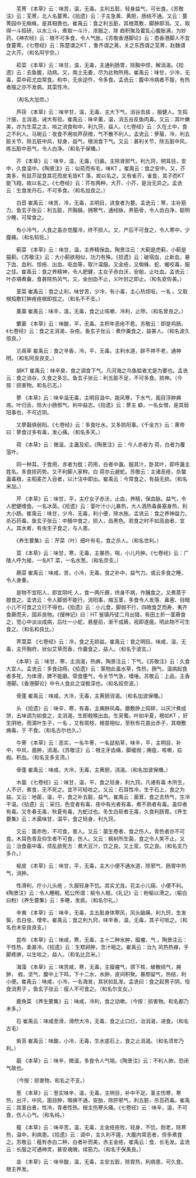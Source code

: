 <!-- { "loadSidebar": true } -->
　　芜菁 《本草》云：味苦，温，无毒。主利五脏，轻身益气，可长食。《苏敬注》云：芜菁，北人名蔓菁。《拾遗》云：子主急黄、黄胆，肠结不通。又云：蔓菁园中无蜘蛛，是其相畏也。崔禹云：食之利五脏，其根蒸敷，脚肿即消。又，取得一斗捣研，以水三斗，煮取一斗汁，浓服之，除 瘕积聚及霍乱心腹胀满，为妙药。《神农经》云：根不可多食，令人气胀。《苏敬香港脚论》云：患香港脚人不宜食蔓菁。《七卷经》云：陈楚谓之KT ，鲁齐谓之荛，关之东西谓之芜菁，赵魏谓之大芥。（和名阿宇奈。）

　　菘菜 《本草》云：味甘，温，无毒，主通利肠胃，除胸中烦，解消渴。《拾遗》云：去鱼腥，动病。又，南土无姜，尽为此物所用。崔禹云：味甘，少冷，无毒，菜中菘尤血常食。和中，无余逆忤，令多食。孟诜云：腹中冷病者不服，有热者服之亦不发病。其菜性冷。

　　（和名大加奈。）

　　芦茯 《本草》云：味辛甘，温，无毒，主大下气，消谷去痰 ，服健人。生捣汁服，主消渴，诫大有验。崔禹云：味辛薰，温，消五谷反鱼肉毒。又云：其叶嫩美，亦为生菜之主，啖之消食和中，利九窍，益人。《七卷经》云：久在土中，食之不利人。马琬云：夜食不用啖芦茯根，气不散不利人。孟诜云：萝菔，冷，利五脏关节，除五脏中风，轻身，益气，根消食下气。又云：甚利关节，除五脏中风，练五脏中恶气，令人白净。（和名于保檷。）

　　芥 《本草》云：味辛，温，无毒，归鼻。主除肾邪气，利九窍，明耳目，安中，久食温中。《陶景注》云：似菘而有毛，味KT 。崔禹云：食之安中。又，芥类多，有鼠芥鼠食其花而皮毛皆KT 落，故以名之。又有雀芥，雀食，其子而KT 能飞翔，故以名之。《七卷经》云：芥有两种，大芥、小芥，是治无异之。孟诜云：生食发丹石，不可多食。（和名加良之。）

　　白苣 崔禹云：味苦，冷，无毒，主明目，进食者为要。孟诜云：寒，主补筋力。鱼玄子张云：利五脏，开胸膈，拥寒气，通经脉，养筋骨，令人齿白净，聪明少睡，可常食之。

　　有小冷气，人食之虽亦觉腹冷，终不损人。又，产后不可食之，令人寒中，少腹痛。（和名知佐。）

　　蓟菜 《本草》云：味甘，温，主养精保血。陶景注云：大蓟是虎蓟，小蓟是猫蓟。《苏敬注》云：大小蓟欲相似，功力有殊。《拾遗》云：破宿血，止新血，暴下血、血利、惊疮、出血、呕血等，取汁温服。又金疮，又蜘蛛、蛇、蝎咬毒，服之佳。崔禹云：食之养精神，令人肥健，主女子赤白沃，安胎，止吐血。孟诜云：叶亦堪煮羹，食甚除热风气。又，金创血不止，义叶封之即止。（和名安佐美。）

　　茎菜 崔禹云：食之止利，味甘苦，少冷，有小毒，主心热烦呕。一名 。又取根捣敷钉肿疮疮根即拔之。（和名不不支。）

　　薰蕖 崔禹云：味辛，温，无毒，食之止咳嗽、冷利，止哕。（和名曾良之。）

　　蘩蒌 《本草》云：味酸，平，无毒。主积年恶疮不愈。苏敬云：即是鸡肠。《七卷经》云：食之主消渴，杂疮。鱼玄子张云：煮作羹食之，益甚人。（和名波久倍良。）

　　兰鬲草 崔禹云：食之辛香，冷，平，无毒。主利水道，辟不祥不老，通神明。（和名阿良良支。）

　　胡KT 崔禹云：味辛臭，食之调食下气。凡河海之鸟鱼脍者尤是为要也。孟诜云：食之消谷，久食之多忘。鱼玄子张云：利五脏不足，不可多食。损神。（今按：损害物。和名已志。）

　　蓼 《本草》云：味辛温无毒，主明目温中。能风寒，下水气，面目浮肿痈疡。叶归舌，除大小肠邪气，利中益志。《拾遗》云：蓼主 癖，一名女憎，是其弱阳事也，不可近阴。

　　又蓼蕺俱弱阳。《七卷经》云：多食吐水。又多损阳事。《千金方》云：黄帝曰：蓼食过多有毒，发心痛。（和名多天。）

　　荷 《本草》云：微温，主蛊及疟。《陶景注》云：今人赤者为 荷，白者为覆菹叶。

　　同一种耳。于食用，赤者为胜；药用，白者中蛊。服其汁，卧其叶，即呼蛊主姓名。多食损药势。又不利脚人家种。白 荷亦云避蛇。苏敬云：主诸恶疮，杀螫蛊毒根，主稻麦芒入目者，以汁注中即出。崔禹云：今常食之，有益无损。（和名米加。）

　　芹 《本草》云：味甘，平，主疗女子赤沃，止血，养精，保血脉。益气，令人肥健嗜食。一名冰英。《拾遗》云：茎叶汁小儿暴热，大人酒热毒鼻塞身热，利大小肠。崔禹云：味甘，少冷，无毒，利小便，除水胀。孟诜云：食之养神益力，杀石药毒。鱼玄子张云：中醋中食之，损人，齿黑色。若食之时不如高由者，宜人。其水者，有虫生子食之，与人患。

　　《养生要集》云：芹菜（叶）细叶有毛，食之杀人。（和名世利。）

　　菜 《本草》云：味甘，寒，无毒，主暴热，喘，小儿丹肿。《七卷经》云：广陵人呼为接，一名KT 菜，一名水葱。（和名奈支。）

　　蕨菜 崔禹云：味咸，苦，小冷，无毒，食之补中，益气力。或云多食之睡，令人身重。

　　是物不宜阳人，即宜阴吒 人，食一两斤蕨，终身不病，作脯食之。又煮蒸于腊食之。孟诜云：令人脚弱不能行，消阳事，缩玉茎，多食令人发落、鼻塞、目暗小儿不可食之立行不得也。《拾遗》云：小儿食，脚弱不行，四皓食芝而寿，夷齐食蕨而夭，固非良物。《搜神记》曰：HT 鉴镇丹徒二月出猎，有田土折一茎蕨食之，觉心中淡淡成病，后吐一小蛇，悬屋前，渐干成蕨，视即遂瘥。明此物不可生食之。（和名和良比。）

　　荠蒿菜 《七卷经》云：冷，食之无损益。崔禹云：食之明目。味咸，温，无毒，主开胸府，状似艾草而香，作羹食之，益人。（和名于波支。）

　　《本草》云：味甘，寒，主消渴，热痹。陶景注云：下气。《苏敬注》云：久食大宜人。孟诜云：多食动痔。《拾遗》云：案物此虽水草，性热，拥气，温病起食者多死，为体滑，脾不能磨。常食壅气，令关节气急，嗜唾。苏敬云：上品，主香港脚。《香港脚论》中令人食此之误极深也。（和名奴奈波。）

　　骨蓬 崔禹云：味咸，大冷，无毒，主黄胆消渴。（和名加波保檷。）

　　头 《拾遗》云：味辛，寒，有毒，主痈肿风毒。磨敷肿上捣碎，以灰汁煮成饼，五味调为如食之，主消渴，生即戟喉出血。生吴蜀。叶如半夏，根如KT ，好生阴地，雨滴叶生子，一名 ，又有斑枝，根苗相似，至秋有花直出赤子，其根敷痈毒，于 不食。（和名古尔也久。）

　　牛蒡 《本草》云：恶实，一名牛蒡，一名鼠粘草，味辛，平，主明目，补中，中风，面肿，消渴。《苏敬注》云：根主牙齿痛，脚缓弱；痈疽，咳嗽，疝瘕。积血。（和名支多支须。）

　　骨蓬 崔禹云：味咸，大冷，无毒，主黄胆，消渴。（和名加波保檷。）

　　木菌 《七卷经》云：味甘，温，平，食之轻身，利九窍。凡诸有毒 木所生，人不识，煮食，无不死之。宜不可轻啖之。又云：石耳性冷，生于石上，食之为益。又云：地菌，温，平，食之补五脏，益气。崔禹云：菌茸，食之去热气，生冷干温。《拾遗》云：采归，色变者有毒，夜中有光者有毒，煮不熟者有毒。盖仰者有毒。又冬春无毒，秋夏有毒，为蛇过也。冬生白软者无毒，久食利肠胃。《养生要集》云：木菌味甘，温平，食之轻身，利九窍。

　　又云：菌赤色，不可食，害人。又云：菌生卷者，食之伤人。青色者亦不可食。木耳色青及仰生者不可食，伤人。又云：枫树所生菌，食之令人笑不止。又云：治食菌中毒，烦乱欲死方：煮大豆汁，饮之良。又土浆，饮之良。（和名支乃多介。）

　　榆皮 《本草》云：味甘，平，无毒，主大小便不通水道，除邪气、肠胃中热气，消肿。

　　性滑利，疗小儿头疮 ，久服轻身不饥。其实尤良。花主小儿痫、小便不利。《陶景注》云：令人睡眠。嵇公所谓：榆令人眠。《礼记》云：粉榆以滑之。（榆白曰粉）《养生要集》云：多睡，发痰。（和名尔礼。）

　　辛夷 《本草》云：味辛，无毒，主五脏身体寒风，风头脑痛，利九窍，生发鬓，去白虫，增年。崔禹云：食之利九窍，味辛香，温，无毒，其子可啖之。（和名也末安良良支。）

　　昆布 《本草》云：味咸，寒，无毒，主十二种水肿，瘿瘤，气 。陶景注云：干性热，柔甚冷。《拾遗》云：生颓卵肿，含汁咽之。崔禹云：治九 风热热瘅，手脚疼痹，以生啖之，益人。（和名比吕米。）

　　海藻 《本草》云：味苦咸，寒，无毒，主瘿瘤气，颈下核，破散结气，痈肿， 瘕，坚气，腹中上下鸣，下十二水，水肿，皮间积聚。暴颓留气，热结，利小便。崔禹云：味咸，小冷，一名海发，其状如乱发。孟诜曰：食之起男子阴，恒食消男子 。鱼玄子张云：瘦人不可食之。（和名尔支女。）

　　鹿角菜 《养生要集》云：味咸，冷利，食之动嗽。（今按：损害物。和名都乃未多。）

　　石 崔禹云：味咸至滑，滑然大冷，无毒，食之止口烂，治消渴，进食。（和名古毛）

　　紫苔 崔禹云：味酸，小冷，无毒，生水底石上，食之止消渴。（和名须牟乃利。）

　　蕺 《本草》云：味辛，微温，多食令人气喘。《陶景注》云：不利人肺，恐闭气故也。

　　（今按：损害物，和名之不支。）

　　葱 《本草》云：葱实味辛，温，无毒，主明目，补中不足。茎主伤寒，寒热，出汗，中风，面目肿，喉痹不通，安胎，除肝邪气，利五脏，杀百药毒。崔禹云：其茎白者，性冷，青者性热。根主伤寒头痛。《七卷经》云：味辛，温，不可食，伤人心气。（和名纯。）

　　薤 《本草》云：味辛苦，温，无毒，主金疮疮败，轻身，不饥，耐老，除寒热，温中，利病患。《拾遗》云：调中，主久利不瘥，大腹内常恶者，但多煮食之。苏敬云：薤有赤白二种，白者补而美，赤主金疮。崔禹云：食，长毛发。孟诜云：长服之可通神灵，甚安魂魄，续筋力。（和名于保美良。）

　　韭 《本草》云：味辛酸，温，无毒，主安五脏，除胃热，利病患，可久食。根主养发。

